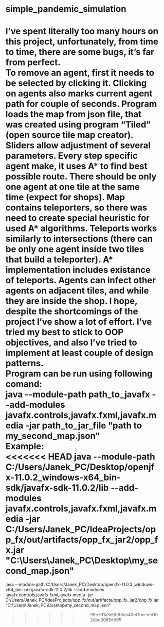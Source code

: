 # simple_pandemic_simulation
I’ve spent literally too many hours on this project, unfortunately, from time to time, there are some bugs, it’s far from perfect.<br>
To remove an agent, first it needs to be selected by clicking it. Clicking on agents also marks current agent path for couple of seconds. Program loads the map from json file, that was created using program “Tiled” (open source tile map creator). Sliders allow adjustment of several parameters.
Every step specific agent make, it uses A* to find best possible route. 
There should be only one agent at one tile at the same time (expect for shops).
Map contains teleporters, so there was need to create special heuristic for used A* algorithms. 
Teleports works similarly to intersections (there can be only one agent inside two tiles that build a teleporter). 
A* implementation includes existance of teleports. 
Agents can infect other agents on adjacent tiles, and while they are inside the shop. 
I hope, despite the shortcomings of the project I’ve show a lot of effort. I’ve tried my best to stick to OOP objectives, and also I’ve tried to implement at least couple of design patterns.<br>
Program can be run using following comand:<br>
java --module-path path_to_javafx --add-modules javafx.controls,javafx.fxml,javafx.media -jar path_to_jar_file "path to my_second_map.json"
<br>
Example:<br>
<<<<<<< HEAD
java --module-path C:/Users/Janek_PC/Desktop/openjfx-11.0.2_windows-x64_bin-sdk/javafx-sdk-11.0.2/lib --add-modules javafx.controls,javafx.fxml,javafx.media -jar C:/Users/Janek_PC/IdeaProjects/opp_fx/out/artifacts/opp_fx_jar2/opp_fx.jar "C:\\Users\\Janek_PC\\Desktop\\my_second_map.json"
=======
java --module-path C:/Users/Janek_PC/Desktop/openjfx-11.0.2_windows-x64_bin-sdk/javafx-sdk-11.0.2/lib --add-modules javafx.controls,javafx.fxml,javafx.media -jar C:/Users/Janek_PC/IdeaProjects/opp_fx/out/artifacts/opp_fx_jar2/opp_fx.jar "C:\\Users\\Janek_PC\\Desktop\\my_second_map.json"
>>>>>>> 99e761a3e9093eb40ef1beeefd102ebc3065db95

